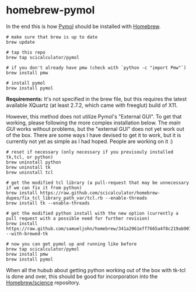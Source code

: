 homebrew-pymol
==========

In the end this is how [Pymol][pymol] should be installed with
[Homebrew][hb]. 

```
# make sure that brew is up to date
brew update

# tap this repo
brew tap scicalculator/pymol

# if you don't already have pmw (check with `python -c "import Pmw"`)
brew install pmw

# install pymol
brew install pymol
```
**Requirements:** It's not specified in the brew file, but this requires
the latest available XQuartz (at least 2.7.2, which came with freeglut)
build of X11.

However, this method does not utilize Pymol's "External GUI". To get
that working, please following the more complex installation below. The
*main GUI* works without problems, but the "external GUI" does not yet
work out of the box. There are some ways I have devised to get it to
work, but it is currently not yet as simple as I had hoped. People are
working on it :)

```
# reset if necessary (only necessary if you previsouly installed tk,tcl, or python)
brew uninstall python
brew uninstall tk
brew uninstall tcl

# get the modified tcl library (a pull-request that may be unnecessary if we can fix it from python)
brew install https://raw.github.com/scicalculator/homebrew-dupes/fix_tcl_library_path_var/tcl.rb --enable-threads
brew install tk --enable-threads

# get the modified python install with the new option (currently a pull request with a possible need for further revision)
brew install https://raw.github.com/samueljohn/homebrew/341a2961eff7665a4f8c219ab907fdc2c40ba598/Library/Formula/python.rb --with-brewed-tk

# now you can get pymol up and running like before
brew tap scicalculator/pymol
brew install pmw
brew install pymol
```

When all the hubub about getting python working out of the box with
tk-tcl is done and over, this should be good for incorporation into the
[Homebrew/science][hbsci] repository.

[hb]:http://mxcl.github.com/homebrew/
[hbsci]:https://github.com/Homebrew/homebrew-science
[pymol]:http://pymol.org
